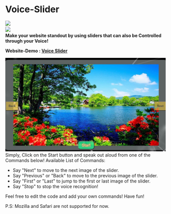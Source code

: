 # Voice-Slider
<img src="https://img.shields.io/badge/Author-Somoy%20Subandhu-orange"></img><br/>
<img src="https://img.shields.io/github/license/Somoy73/Voice-Slider?style=plastic"></img>
<br/>
<b>Make your website standout by using sliders that can also be Controlled through your Voice!</b>

<b>Website-Demo : <a href="https://somoy73.github.io/Voice-Slider/">Voice Slider</a></b>

<img src="./demo.JPG"></img> <br/>
Simply, Click on the Start button and speak out aloud from one of the Commands below!
Available List of Commands:
- Say "Next" to move to the next image of the slider.
- Say "Previous" or "Back" to move to  the previous image of the slider.
- Say "First" or "Last" to jump to the first or last image of the slider.
- Say "Stop" to stop the voice recognition!

Feel free to edit the code and add your own commands! Have fun!

P.S: Mozilla and Safari are not supported for now.


